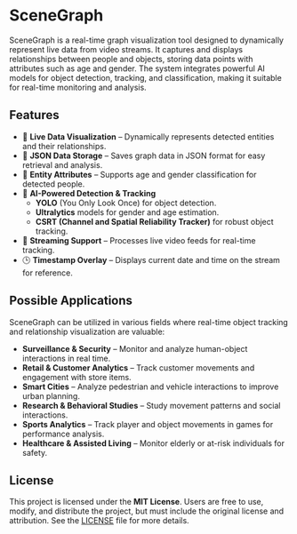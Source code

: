 # SceneGraph  

SceneGraph is a real-time graph visualization tool designed to dynamically represent live data from video streams. It captures and displays relationships between people and objects, storing data points with attributes such as age and gender. The system integrates powerful AI models for object detection, tracking, and classification, making it suitable for real-time monitoring and analysis.  

## Features  
- 📌 **Live Data Visualization** – Dynamically represents detected entities and their relationships.  
- 📂 **JSON Data Storage** – Saves graph data in JSON format for easy retrieval and analysis.  
- 👤 **Entity Attributes** – Supports age and gender classification for detected people.  
- 🎯 **AI-Powered Detection & Tracking**  
  - **YOLO** (You Only Look Once) for object detection.  
  - **Ultralytics** models for gender and age estimation.  
  - **CSRT (Channel and Spatial Reliability Tracker)** for robust object tracking.  
- 📡 **Streaming Support** – Processes live video feeds for real-time tracking.  
- 🕒 **Timestamp Overlay** – Displays current date and time on the stream for reference.  

## Possible Applications  
SceneGraph can be utilized in various fields where real-time object tracking and relationship visualization are valuable:  
- **Surveillance & Security** – Monitor and analyze human-object interactions in real time.  
- **Retail & Customer Analytics** – Track customer movements and engagement with store items.  
- **Smart Cities** – Analyze pedestrian and vehicle interactions to improve urban planning.  
- **Research & Behavioral Studies** – Study movement patterns and social interactions.  
- **Sports Analytics** – Track player and object movements in games for performance analysis.  
- **Healthcare & Assisted Living** – Monitor elderly or at-risk individuals for safety.  

## License  
This project is licensed under the **MIT License**. Users are free to use, modify, and distribute the project, but must include the original license and attribution. See the [LICENSE](LICENSE) file for more details.  

